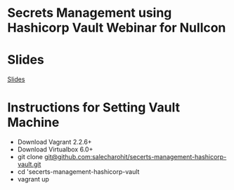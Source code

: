 # Secrets Management using Hashicorp Vault Webinar for Nullcon

# Slides
[Slides](./Slides.pdf)

# Instructions for Setting Vault Machine

- Download Vagrant 2.2.6+
- Download Virtualbox 6.0+
- git clone [git@github.com:salecharohit/secerts-management-hashicorp-vault.git](git@github.com:salecharohit/secerts-management-hashicorp-vault.git)
- cd 'secerts-management-hashicorp-vault
- vagrant up
